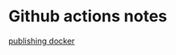 # Github actions notes

[publishing docker](https://docs.github.com/en/packages/managing-github-packages-using-github-actions-workflows/publishing-and-installing-a-package-with-github-actions)
